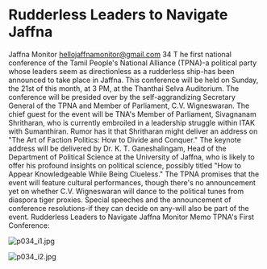 # Rudderless Leaders to Navigate Jaffna

Jaffna Monitor
hellojaffnamonitor@gmail.com
34
T
he first national conference of the Tamil 
People's National Alliance (TPNA)-a 
political party whose leaders seem as 
directionless as a rudderless ship-has been 
announced to take place in Jaffna. This 
conference will be held on Sunday, the 21st 
of this month, at 3 PM, at the Thanthai Selva 
Auditorium.
The conference will be presided over by 
the self-aggrandizing Secretary General 
of the TPNA and Member of Parliament, 
C.V. Wigneswaran. The chief guest for the 
event will be TNA's Member of Parliament, 
Sivagnanam Shritharan, who is currently 
embroiled in a leadership struggle within 
ITAK with Sumanthiran. Rumor has it that 
Shritharan might deliver an address on "The 
Art of Faction Politics: How to Divide and 
Conquer."
The keynote address will be delivered by Dr. 
K. T. Ganeshalingam, Head of the Department 
of Political Science at the University of Jaffna, 
who is likely to offer his profound insights 
on political science, possibly titled "How to 
Appear Knowledgeable While Being Clueless."
The TPNA promises that the event will 
feature cultural performances, though there's 
no announcement yet on whether C.V. 
Wigneswaran will dance to the political tunes 
from diaspora tiger proxies. Special speeches 
and the announcement of conference 
resolutions-if they can decide on any-will also 
be part of the event.
Rudderless Leaders to 
Navigate Jaffna
Monitor Memo
TPNA's First Conference:

![p034_i1.jpg](images_out/009_rudderless_leaders_to_navigate_jaffna/p034_i1.jpg)

![p034_i2.jpg](images_out/009_rudderless_leaders_to_navigate_jaffna/p034_i2.jpg)


